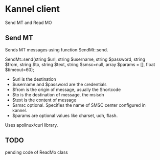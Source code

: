 # Kannel client

Send MT and Read MO

## Send MT

Sends MT messages using function SendMt::send.

SendMt::send(string $url, string $username, string $password, string $from, string $to, string $text, string $smsc=null, array $params = [], float $timeout=60);

* $url is the destination
* $username and $password are the credentials
* $from is the origin of message, usually the Shortcode
* $to is the destination of message, the msisdn
* $text is the content of message
* $smsc optional. Specifies the name of SMSC center configured in kannel.
* $params are optional values like charset, udh, flash.

Uses apolinux/curl library.

## TODO

pending code of ReadMo class



